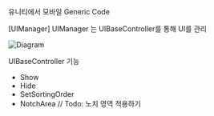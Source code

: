 유니티에서 모바일 Generic Code 


[UIManager]
 UIManager 는 UIBaseController를 통해 UI를 관리

![Diagram](https://viewer.diagrams.net/?tags=%7B%7D&highlight=0000ff&edit=_blank&layers=1&nav=1&title=UIManager.drawio#Uhttps%3A%2F%2Fdrive.google.com%2Fuc%3Fid%3D1HnAOy57G5G50fbBferm6YLP4e0a9D-bY%26export%3Ddownload)

 UIBaseController 기능
  - Show
  - Hide
  - SetSortingOrder
  - NotchArea // Todo: 노치 영역 적용하기
